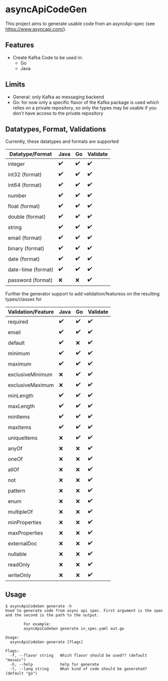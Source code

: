 # asyncApiCodeGen

This project aims to generate usable code from an asyncApi-spec (see https://www.asyncapi.com/).

## Features

* Create Kafka Code to be used in:
    * Go
    * Java

## Limits

* General: only Kafka as messaging backend
* Go: for now only a specific flavor of the Kafka package is used which relies on a private repository, so only the types may be usable if you don't
  have access to the private repository

## Datatypes, Format, Validations

Currently, these datatypes and formats are supported

| Datatype/Format     | Java               | Go                 | Validate           |
|---------------------|--------------------|--------------------|--------------------|
| integer             | :heavy_check_mark: | :heavy_check_mark: | :heavy_check_mark: |
| int32 (format)      | :heavy_check_mark: | :heavy_check_mark: | :heavy_check_mark: |
| int64 (format)      | :heavy_check_mark: | :heavy_check_mark: | :heavy_check_mark: |
| number              | :heavy_check_mark: | :heavy_check_mark: | :heavy_check_mark: |
| float (format)      | :heavy_check_mark: | :heavy_check_mark: | :heavy_check_mark: |
| double (format)     | :heavy_check_mark: | :heavy_check_mark: | :heavy_check_mark: |
| string              | :heavy_check_mark: | :heavy_check_mark: | :heavy_check_mark: |
| email (format)      | :heavy_check_mark: | :heavy_check_mark: | :heavy_check_mark: |
| binary (format)     | :heavy_check_mark: | :heavy_check_mark: | :heavy_check_mark: |
| date (format)       | :heavy_check_mark: | :heavy_check_mark: | :heavy_check_mark: |
| date-time (format)  | :heavy_check_mark: | :heavy_check_mark: | :heavy_check_mark: |
| password (format)   | :x:                | :x:                | :heavy_check_mark: |

Further the generator support to add validation/featuress on the resulting types/classes for

| Validation/Feature | Java               | Go                 | Validate           |
|--------------------|--------------------|--------------------|--------------------|
| required           | :heavy_check_mark: | :heavy_check_mark: | :heavy_check_mark: |
| email              | :heavy_check_mark: | :heavy_check_mark: | :heavy_check_mark: |
| default            | :heavy_check_mark: | :x:                | :heavy_check_mark: |
| minimum            | :heavy_check_mark: | :heavy_check_mark: | :heavy_check_mark: |
| maximum            | :heavy_check_mark: | :heavy_check_mark: | :heavy_check_mark: |
| exclusiveMinimum   | :x:                | :heavy_check_mark: | :heavy_check_mark: |
| exclusiveMaximum   | :x:                | :heavy_check_mark: | :heavy_check_mark: |
| minLength          | :heavy_check_mark: | :heavy_check_mark: | :heavy_check_mark: |
| maxLength          | :heavy_check_mark: | :heavy_check_mark: | :heavy_check_mark: |
| minItems           | :heavy_check_mark: | :heavy_check_mark: | :heavy_check_mark: |
| maxItems           | :heavy_check_mark: | :heavy_check_mark: | :heavy_check_mark: |
| uniqueItems        | :x:                | :heavy_check_mark: | :heavy_check_mark: |
| anyOf              | :x:                | :x:                | :heavy_check_mark: |
| oneOf              | :x:                | :x:                | :heavy_check_mark: |
| allOf              | :x:                | :x:                | :heavy_check_mark: |
| not                | :x:                | :x:                | :heavy_check_mark: |
| pattern            | :x:                | :x:                | :heavy_check_mark: |
| enum               | :x:                | :x:                | :heavy_check_mark: |
| multipleOf         | :x:                | :x:                | :heavy_check_mark: |
| minProperties      | :x:                | :x:                | :heavy_check_mark: |
| maxProperties      | :x:                | :x:                | :heavy_check_mark: |
| externalDoc        | :x:                | :x:                | :heavy_check_mark: |
| nullable           | :x:                | :x:                | :heavy_check_mark: |
| readOnly           | :x:                | :x:                | :heavy_check_mark: |
| writeOnly          | :x:                | :x:                | :heavy_check_mark: |

## Usage
```shell
$ asyncApiCodeGen generate -h
Used to generate code from async api spec. First argument is the spec and the second is the path to the output. 
        
        For example:
        asyncApiCodeGen generate in_spec.yaml out.go

Usage:
  asyncApiCodeGen generate [flags]

Flags:
  -f, --flavor string   Which flavor should be used?? (default "mosaic")
  -h, --help            help for generate
  -l, --lang string     What kind of code should be generated? (default "go")

```